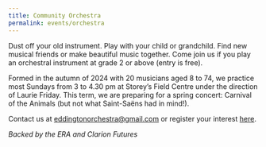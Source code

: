 ```yaml
---
title: Community Orchestra
permalink: events/orchestra
---
```


Dust off your old instrument. Play with your child or grandchild. Find new musical friends or make beautiful music together. Come join us if you play an orchestral instrument at grade 2 or above (entry is free).

Formed in the autumn of 2024 with 20 musicians aged 8 to 74, we practice most Sundays from 3 to 4.30 pm at Storey’s Field Centre under the direction of Laurie Friday. This term, we are preparing for a spring concert: Carnival of the Animals (but not what Saint-Saëns had in mind!).

Contact us at [eddingtonorchestra@gmail.com](mailto:eddingtonorchestra@gmail.com) or register your interest [here](https://forms.gle/7ehZfGo7EEJRr5vQA).


*Backed by the ERA and Clarion Futures*

